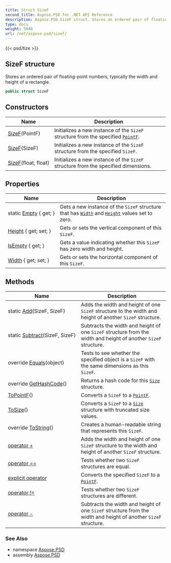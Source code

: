 ```yaml
---
title: Struct SizeF
second_title: Aspose.PSD for .NET API Reference
description: Aspose.PSD.SizeF struct. Stores an ordered pair of floatingpoint numbers typically the width and height of a rectangle
type: docs
weight: 5840
url: /net/aspose.psd/sizef/
---
```

{{< psd/tize >}}
## SizeF structure

Stores an ordered pair of floating-point numbers, typically the width and height of a rectangle.

```csharp
public struct SizeF
```

## Constructors

| Name | Description |
| --- | --- |
| [SizeF](sizef/#constructor)(PointF) | Initializes a new instance of the `SizeF` structure from the specified [`PointF`](../pointf/). |
| [SizeF](sizef/#constructor_1)(SizeF) | Initializes a new instance of the `SizeF` structure from the specified `SizeF`. |
| [SizeF](sizef/#constructor_2)(float, float) | Initializes a new instance of the `SizeF` structure from the specified dimensions. |

## Properties

| Name | Description |
| --- | --- |
| static [Empty](../../aspose.psd/sizef/empty/) { get; } | Gets a new instance of the `SizeF` structure that has [`Width`](./width/) and [`Height`](./height/) values set to zero. |
| [Height](../../aspose.psd/sizef/height/) { get; set; } | Gets or sets the vertical component of this `SizeF`. |
| [IsEmpty](../../aspose.psd/sizef/isempty/) { get; } | Gets a value indicating whether this `SizeF` has zero width and height. |
| [Width](../../aspose.psd/sizef/width/) { get; set; } | Gets or sets the horizontal component of this `SizeF`. |

## Methods

| Name | Description |
| --- | --- |
| static [Add](../../aspose.psd/sizef/add/)(SizeF, SizeF) | Adds the width and height of one `SizeF` structure to the width and height of another `SizeF` structure. |
| static [Subtract](../../aspose.psd/sizef/subtract/)(SizeF, SizeF) | Subtracts the width and height of one `SizeF` structure from the width and height of another `SizeF` structure. |
| override [Equals](../../aspose.psd/sizef/equals/)(object) | Tests to see whether the specified object is a `SizeF` with the same dimensions as this `SizeF`. |
| override [GetHashCode](../../aspose.psd/sizef/gethashcode/)() | Returns a hash code for this [`Size`](../size/) structure. |
| [ToPointF](../../aspose.psd/sizef/topointf/)() | Converts a `SizeF` to a [`PointF`](../pointf/). |
| [ToSize](../../aspose.psd/sizef/tosize/)() | Converts a `SizeF` to a [`Size`](../size/) structure with truncated size values. |
| override [ToString](../../aspose.psd/sizef/tostring/)() | Creates a human-readable string that represents this `SizeF`. |
| [operator +](../../aspose.psd/sizef/op_addition/) | Adds the width and height of one `SizeF` structure to the width and height of another `SizeF` structure. |
| [operator ==](../../aspose.psd/sizef/op_equality/) | Tests whether two `SizeF` structures are equal. |
| [explicit operator](../../aspose.psd/sizef/op_explicit/) | Converts the specified `SizeF` to a [`PointF`](../pointf/). |
| [operator !=](../../aspose.psd/sizef/op_inequality/) | Tests whether two `SizeF` structures are different. |
| [operator -](../../aspose.psd/sizef/op_subtraction/) | Subtracts the width and height of one `SizeF` structure from the width and height of another `SizeF` structure. |

### See Also

* namespace [Aspose.PSD](../../aspose.psd/)
* assembly [Aspose.PSD](../../)


